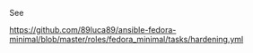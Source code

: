 

See 

https://github.com/89luca89/ansible-fedora-minimal/blob/master/roles/fedora_minimal/tasks/hardening.yml
